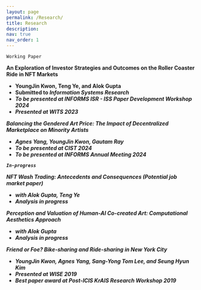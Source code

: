 ```yaml
---
layout: page
permalink: /Research/
title: Research
description:
nav: true
nav_order: 1
---
```


`Working Paper`

<b>An Exploration of Investor Strategies and Outcomes on the Roller Coaster Ride in NFT Markets<b>
- <b>YoungJin Kwon</b>, Teng Ye, and Alok Gupta 
- Submitted to  <i>Information Systems Research<i>
- To be presented at INFORMS ISR - ISS Paper Development Workshop 2024
- Presented at WITS 2023

<b>Balancing the Gendered Art Price: The Impact of Decentralized Marketplace on Minority Artists<b>
- Agnes Yang, <b>YoungJin Kwon</b>, Gautam Ray 
- To be presented at CIST 2024
- To be presented at INFORMS Annual Meeting 2024

`In-progress`

<b>NFT Wash Trading: Antecedents and Consequences<b>  (<i>Potential job market paper<i>)
- with Alok Gupta, Teng Ye
- Analysis in progress 

<b>Perception and Valuation of Human-AI Co-created Art: Computational Aesthetics Approach<b>
- with Alok Gupta
- Analysis in progress

<b>Friend or Foe? Bike-sharing and Ride-sharing in New York City<b>
- <b>YoungJin Kwon</b>, Agnes Yang, Sang-Yong Tom Lee, and Seung Hyun Kim
- Presented at WISE 2019
- Best paper award at Post-ICIS KrAIS Research Workshop 2019